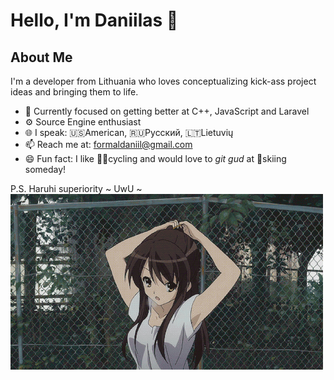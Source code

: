 # Hello, I'm Daniilas 👋

## About Me
I'm a developer from Lithuania who loves conceptualizing kick-ass project ideas and bringing them to life.

- 🗻 Currently focused on getting better at C++, JavaScript and Laravel
- ⚙️ Source Engine enthusiast
- 🌐 I speak: 🇺🇸American, 🇷🇺Русский, 🇱🇹Lietuvių
- 📫 Reach me at: [formaldaniil@gmail.com](mailto:formaldaniil@gmail.com)
- 😄 Fun fact: I like 🚴‍♂️cycling and would love to *git gud* at 🎿skiing someday!

P.S. Haruhi superiority ~ UwU ~
![Suzumiya Haruhi](https://github.com/UvvUmi/UvvUmi/blob/main/Media/Haruhi.gif)
